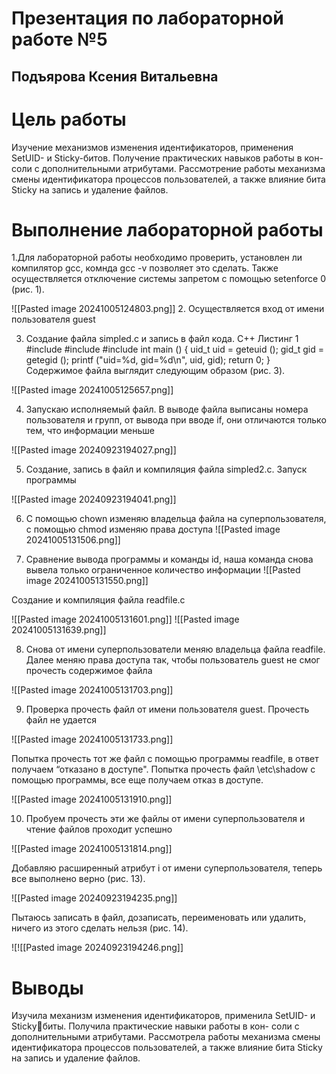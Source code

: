 # Презентация по лабораторной работе №5
## Подъярова Ксения Витальевна


# Цель работы

Изучение механизмов изменения идентификаторов, применения SetUID- и Sticky-битов. Получение практических навыков работы в кон- соли с дополнительными атрибутами. Рассмотрение работы механизма смены идентификатора процессов пользователей, а также влияние бита Sticky на запись и удаление файлов.


# Выполнение лабораторной работы

1.Для лабораторной работы необходимо проверить, установлен ли компилятор gcc, комнда gcc -v позволяет это сделать. Также осуществляется отключение системы запретом с помощью setenforce 0 (рис. 1).

![[Pasted image 20241005124803.png]]
2. Осуществляется вход от имени пользователя guest

3. Создание файла simpled.c и запись в файл кода. C++ Листинг 1 #include #include #include int main () { uid_t uid = geteuid (); gid_t gid = getegid (); printf ("uid=%d, gid=%d\n", uid, gid); return 0; } Cодержимое файла выглядит следующим образом (рис. 3).

![[Pasted image 20241005125657.png]]

4. Запускаю исполняемый файл. В выводе файла выписаны номера пользователя и групп, от вывода при вводе if, они отличаются только тем, что информации меньше

![[Pasted image 20240923194027.png]]

5. Создание, запись в файл и компиляция файла simpled2.c. Запуск программы 

![[Pasted image 20240923194041.png]]

6. С помощью chown изменяю владельца файла на суперпользователя, с помощью chmod изменяю права доступа
![[Pasted image 20241005131506.png]]

7. Сравнение вывода программы и команды id, наша команда снова вывела только ограниченное количество информации
![[Pasted image 20241005131550.png]]

Создание и компиляция файла readfile.c

![[Pasted image 20241005131601.png]]
![[Pasted image 20241005131639.png]]

8. Снова от имени суперпользователи меняю владельца файла readfile. Далее меняю права доступа так, чтобы пользователь guest не смог прочесть содержимое файла

![[Pasted image 20241005131703.png]]

9. Проверка прочесть файл от имени пользователя guest. Прочесть файл не удается

![[Pasted image 20241005131733.png]]

Попытка прочесть тот же файл с помощью программы readfile, в ответ получаем “отказано в доступе". Попытка прочесть файл \etc\shadow с помощью программы, все еще получаем отказ в доступе.

![[Pasted image 20241005131910.png]]

10. Пробуем прочесть эти же файлы от имени суперпользователя и чтение файлов проходит успешно

![[Pasted image 20241005131814.png]]

Добавляю расширенный атрибут i от имени суперпользователя, теперь все выполнено верно (рис. 13).

![[Pasted image 20240923194235.png]]

Пытаюсь записать в файл, дозаписать, переименовать или удалить, ничего из этого сделать нельзя (рис. 14).

![![[Pasted image 20240923194246.png]]


# Выводы

Изучила механизм изменения идентификаторов, применила SetUID- и Stickyбиты. Получила практические навыки работы в кон- соли с дополнительными атрибутами. Рассмотрела работы механизма смены идентификатора процессов пользователей, а также влияние бита Sticky на запись и удаление файлов.